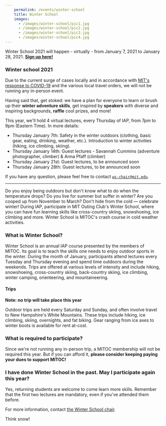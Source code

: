 ```yaml
---
    permalink: /events/winter-school
    title: Winter School
    images:
      - /images/winter-school/pic1.jpg
      - /images/winter-school/pic2.jpg
      - /images/winter-school/pic3.jpg
      - /images/winter-school/pic4.jpg
---
```


<div class="jumbotron" markdown="1">

Winter School 2021 will happen - virtually - from January 7, 2021 to January 28, 2021. **[Sign up here!](https://mitoc-trips.mit.edu/trips/1381/)**

</div>

### Winter school 2021

Due to the current surge of cases locally and in accordance with [MIT's response to COVID-19](http://web.mit.edu/covid19/) and the various local travel orders, we will not be running any in-person event.

Having said that, get stoked: we have a plan for everyone to learn or brush up their **winter adventure skills**, get inspired by **speakers** with diverse and inspiring backgrounds, **raffle** cool prizes, and more!

This year, we'll hold 4 virtual lectures, every Thursday of IAP, from 7pm to 9pm (Eastern Time). In more details:
- Thursday January 7th: Safety in the winter outdoors (clothing, basic gear, eating, drinking, weather, etc.). Introduction to winter activities (hiking, ice climbing, skiing).
- Thursday January 14th: Guest lectures - Savannah Cummins (adventure photographer, climber) & Anna Pfaff (climber)
- Thursday January 21st: Guest lectures, to be announced soon
- Thursday January 28th: Guest lectures, to be announced soon

If you have any question, please feel free to contact [`ws-chair@mit.edu`](mailto:ws-chair@mit.edu).

---------------------


Do you enjoy being outdoors but don't know what to do when the temperature drops? Do you live for summer but suffer in winter? Are you cooped up from November to March? Don't hide from the cold — celebrate winter! During IAP, participate in MIT Outing Club's Winter School, where you can have fun learning skills like cross-country skiing, snowshoeing, ice climbing and more. Winter School is MITOC's crash course in cold weather activities.

### What is Winter School?

Winter School is an annual IAP course presented by the members of MITOC. Its goal is to teach the skills one needs to enjoy outdoor sports in the winter. During the month of January, participants attend lectures every Tuesday and Thursday evening and spend time outdoors during the weekends. Trips are offered at various levels of intensity and include hiking, snowshoeing, cross-country skiing, back-country skiing, ice climbing, winter camping, orienteering, and mountaineering.

<!-- ### What is the format?

During IAP, we hold Lectures during the week on Tuesday and Thursday, and go on trips during the weekend.

#### Lectures

Lectures are held every Tuesday and Thursday from 19:00 - 21:00 (7pm - 9pm). This year’s lecture schedule is as follows:

*   **_Mandatory_** 7pm-9pm Tuesday January 7th. Getting Ready for Winter School. MIT room [Room 26-100](https://whereis.mit.edu?q=26-100).
*   **_Mandatory_** 7pm-9pm Thursday January 9th. Basic Skills. MIT room [Room 26-100](https://whereis.mit.edu?q=26-100).
*   7pm-9pm Tuesday January 14th. Winter School Activities. MIT room [Room 26-100](https://whereis.mit.edu?q=26-100).
*   7pm-9pm Thursday January 16th. Special Topics. MIT room [Room 26-100](https://whereis.mit.edu?q=26-100).
*   7pm-9pm Tuesday January 21st. Guest lectures by Philip Carcia and Nick Aiello-Popeo. MIT room [Room 6-120](https://whereis.mit.edu?q=6-120).
*   7pm-9pm Thursday January 23rd. Guest lectures by Andrew Drummond and Hilary McCloy. MIT room [Room 6-120](https://whereis.mit.edu?q=6-120).
*   7pm-9pm Tuesday January 28th. Guest lectures by Lhakpa Sherpa and Lisa MacDonald. MIT room [Room 6-120](https://whereis.mit.edu?q=6-120).
*   7pm-9pm Thursday January 30th. MITOC speakers and Winter School Recap. MIT room [Room 6-120](https://whereis.mit.edu?q=6-120). -->

#### Trips

**Note: no trip will take place this year**

Outdoor trips are held every Saturday and Sunday, and often involve travel to New Hampshire's White Mountains. These trips include hiking, ice climbing, skiing, overnights, and fat biking. Gear ranging from ice axes to winter boots is available for rent at-cost.

### What is required to participate?

Since we're not running any in-person trip, a MITOC membership will not be required this year. But if you can afford it, **please consider keeping paying your dues to support MITOC!**


<!-- In order to participate you simply need to complete three things.

1.  Make sure you are a current [MITOC member](https://mitoc-trips.mit.edu/profile/membership/)
2.  Make sure you have signed the [MITOC waiver](https://mitoc-trips.mit.edu/profile/waiver/)
3.  Attend the two mandatory lectures:
    *   Tuesday January 7th 7pm-9pm MIT Room [Room 26-100](https://whereis.mit.edu?q=26-100)
    *   Thursday January 9th 7pm-9pm MIT [Room 26-100](https://whereis.mit.edu?q=26-100)
    *   We'll give sign in instructions during lecture. -->

<!-- ### I'm going to miss one of the two mandatory lectures. May I still participate?

Unfortunately, there are no exceptions to the first week lecture attendance rule. Because very important safety information is covered, we require that all participants be present at the first two lectures. -->

### I have done Winter School in the past. May I participate again this year?

Yes, returning students are welcome to come learn more skills. Remember that the first two lectures are mandatory, even if you've attended them before.

For more information, contact [the Winter School chair](mailto:ws-chair@mit.edu).

Think snow!

